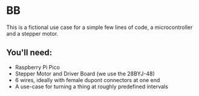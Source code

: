 # BB

This is a fictional use case for a simple few lines of code, a microcontroller and a stepper motor.

## You'll need:
- Raspberry Pi Pico
- Stepper Motor and Driver Board (we use the 28BYJ-48)
- 6 wires, ideally with female dupont connectors at one end
- A use-case for turning a thing at roughly predefined intervals
  

